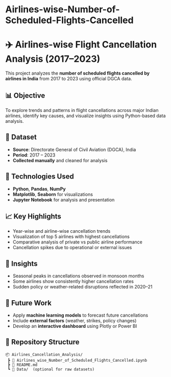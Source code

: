 # Airlines-wise-Number-of-Scheduled-Flights-Cancelled

# ✈️ Airlines-wise Flight Cancellation Analysis (2017–2023)

This project analyzes the **number of scheduled flights cancelled by airlines in India** from 2017 to 2023 using official DGCA data.

## 📊 Objective

To explore trends and patterns in flight cancellations across major Indian airlines, identify key causes, and visualize insights using Python-based data analysis.

## 📁 Dataset

- **Source**: Directorate General of Civil Aviation (DGCA), India  
- **Period**: 2017 – 2023  
- **Collected manually** and cleaned for analysis

## 🔧 Technologies Used

- **Python**, **Pandas**, **NumPy**
- **Matplotlib**, **Seaborn** for visualizations
- **Jupyter Notebook** for analysis and presentation

## 📈 Key Highlights

- Year-wise and airline-wise cancellation trends
- Visualization of top 5 airlines with highest cancellations
- Comparative analysis of private vs public airline performance
- Cancellation spikes due to operational or external issues

## 📌 Insights

- Seasonal peaks in cancellations observed in monsoon months
- Some airlines show consistently higher cancellation rates
- Sudden policy or weather-related disruptions reflected in 2020–21

## 🧠 Future Work

- Apply **machine learning models** to forecast future cancellations  
- Include **external factors** (weather, strikes, policy changes)  
- Develop an **interactive dashboard** using Plotly or Power BI

## 📎 Repository Structure

```
📦 Airlines_Cancellation_Analysis/
 ┣ 📄 Airlines_wise_Number_of_Scheduled_Flights_Cancelled.ipynb
 ┣ 📄 README.md
 ┗ 📁 Data/  (optional for raw datasets)
```
